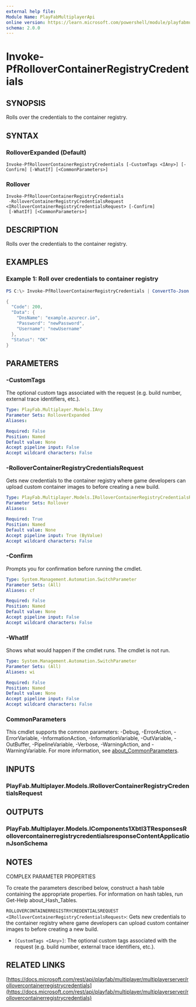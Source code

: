 ```yaml
---
external help file:
Module Name: PlayFabMultiplayerApi
online version: https://learn.microsoft.com/powershell/module/playfabmultiplayerapi/invoke-pfrollovercontainerregistrycredentials
schema: 2.0.0
---
```


# Invoke-PfRolloverContainerRegistryCredentials

## SYNOPSIS
Rolls over the credentials to the container registry.

## SYNTAX

### RolloverExpanded (Default)
```
Invoke-PfRolloverContainerRegistryCredentials [-CustomTags <IAny>] [-Confirm] [-WhatIf] [<CommonParameters>]
```

### Rollover
```
Invoke-PfRolloverContainerRegistryCredentials
 -RolloverContainerRegistryCredentialsRequest <IRolloverContainerRegistryCredentialsRequest> [-Confirm]
 [-WhatIf] [<CommonParameters>]
```

## DESCRIPTION
Rolls over the credentials to the container registry.

## EXAMPLES

### Example 1: Roll over credentials to container registry
```powershell
PS C:\> Invoke-PfRolloverContainerRegistryCredentials | ConvertTo-Json -depth 5

{
  "Code": 200,
  "Data": {
    "DnsName": "example.azurecr.io",
    "Password": "newPassword",
    "Username": "newUsername"
  },
  "Status": "OK"
}
```



## PARAMETERS

### -CustomTags
The optional custom tags associated with the request (e.g.
build number, external trace identifiers, etc.).

```yaml
Type: PlayFab.Multiplayer.Models.IAny
Parameter Sets: RolloverExpanded
Aliases:

Required: False
Position: Named
Default value: None
Accept pipeline input: False
Accept wildcard characters: False
```

### -RolloverContainerRegistryCredentialsRequest
Gets new credentials to the container registry where game developers can upload custom container images to before creating a new build.

```yaml
Type: PlayFab.Multiplayer.Models.IRolloverContainerRegistryCredentialsRequest
Parameter Sets: Rollover
Aliases:

Required: True
Position: Named
Default value: None
Accept pipeline input: True (ByValue)
Accept wildcard characters: False
```

### -Confirm
Prompts you for confirmation before running the cmdlet.

```yaml
Type: System.Management.Automation.SwitchParameter
Parameter Sets: (All)
Aliases: cf

Required: False
Position: Named
Default value: None
Accept pipeline input: False
Accept wildcard characters: False
```

### -WhatIf
Shows what would happen if the cmdlet runs.
The cmdlet is not run.

```yaml
Type: System.Management.Automation.SwitchParameter
Parameter Sets: (All)
Aliases: wi

Required: False
Position: Named
Default value: None
Accept pipeline input: False
Accept wildcard characters: False
```

### CommonParameters
This cmdlet supports the common parameters: -Debug, -ErrorAction, -ErrorVariable, -InformationAction, -InformationVariable, -OutVariable, -OutBuffer, -PipelineVariable, -Verbose, -WarningAction, and -WarningVariable. For more information, see [about_CommonParameters](http://go.microsoft.com/fwlink/?LinkID=113216).

## INPUTS

### PlayFab.Multiplayer.Models.IRolloverContainerRegistryCredentialsRequest

## OUTPUTS

### PlayFab.Multiplayer.Models.IComponents1Xbtl3TResponsesRollovercontainerregistrycredentialsresponseContentApplicationJsonSchema

## NOTES

COMPLEX PARAMETER PROPERTIES

To create the parameters described below, construct a hash table containing the appropriate properties. For information on hash tables, run Get-Help about_Hash_Tables.


`ROLLOVERCONTAINERREGISTRYCREDENTIALSREQUEST <IRolloverContainerRegistryCredentialsRequest>`: Gets new credentials to the container registry where game developers can upload custom container images to before creating a new build.
  - `[CustomTags <IAny>]`: The optional custom tags associated with the request (e.g. build number, external trace identifiers, etc.).

## RELATED LINKS

[https://docs.microsoft.com/rest/api/playfab/multiplayer/multiplayerserver/rollovercontainerregistrycredentials](https://docs.microsoft.com/rest/api/playfab/multiplayer/multiplayerserver/rollovercontainerregistrycredentials)

